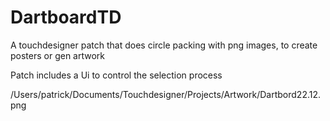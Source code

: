# DartboardTD
 A touchdesigner patch that does circle packing with png images, to create posters or gen artwork

 Patch includes a Ui to control the selection process

/Users/patrick/Documents/Touchdesigner/Projects/Artwork/Dartbord22.12.png
